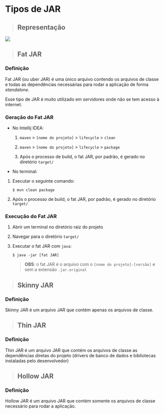 # Tipos de JAR

> ## **Representação**

![](representacao-fatjar.png)

> ## **Fat JAR**

### **Definição**

Fat JAR (ou uber JAR) é uma único arquivo contendo os arquivos de classe e todas as dependências necessárias para rodar a aplicação de forma *standalone*.

Esse tipo de JAR é muito utilizado em servidores onde não se tem acesso à internet.

### **Geração do Fat JAR**

* No Intellij IDEA:

  1. `maven` > `[nome do projeto]` > `lifecycle` > `clean`

  2. `maven` > `[nome do projeto]` > `lifecycle` > `package`

  3. Após o processo de build, o fat JAR, por padrão, é gerado no diretório `target/`

* No terminal:

 1. Executar o seguinte comando:

    ```shell
    $ mvn clean package
    ```

  2. Após o processo de build, o fat JAR, por padrão, é gerado no diretório `target/`

### **Execução do Fat JAR**

1. Abrir um terminal no diretório raiz do projeto

2. Navegar para o diretório `target/`

3. Executar o fat JAR com `java`:

    ```shell
    $ java -jar [fat JAR]
    ```

    > **OBS**: o fat JAR é o arquivo com o `[nome do projeto]-[versão]` e sem a extensão `.jar.original`

> ## **Skinny JAR**

### **Definição**

Skinny JAR é um arquivo JAR que contém apenas os arquivos de classe.

> ## **Thin JAR**

### **Definição**

Thin JAR é um arquivo JAR que contém os arquivos de classe as dependências diretas do projeto (drivers de banco de dados e bibliotecas instaladas pelo desenvolvedor)

> ## **Hollow JAR**

### **Definição**

Hollow JAR é um arquivo JAR que contém somente os arquivos de classe necessário para rodar a aplicação.
